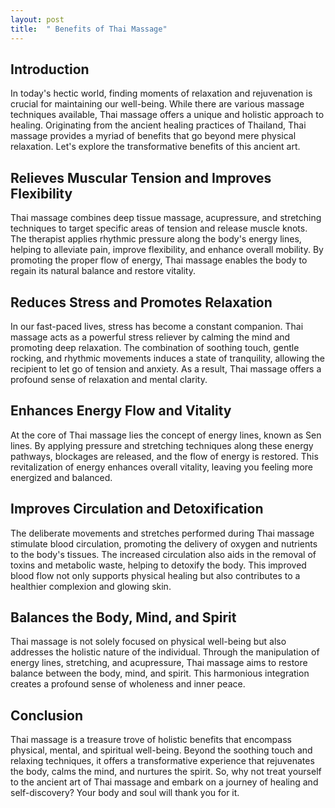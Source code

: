 ```yaml
---
layout: post
title:  " Benefits of Thai Massage"
---
```

## Introduction
In today's hectic world, finding moments of relaxation and rejuvenation is crucial for maintaining our well-being. While there are various massage techniques available, Thai massage offers a unique and holistic approach to healing. Originating from the ancient healing practices of Thailand, Thai massage provides a myriad of benefits that go beyond mere physical relaxation. Let's explore the transformative benefits of this ancient art.

## Relieves Muscular Tension and Improves Flexibility
Thai massage combines deep tissue massage, acupressure, and stretching techniques to target specific areas of tension and release muscle knots. The therapist applies rhythmic pressure along the body's energy lines, helping to alleviate pain, improve flexibility, and enhance overall mobility. By promoting the proper flow of energy, Thai massage enables the body to regain its natural balance and restore vitality.

## Reduces Stress and Promotes Relaxation
In our fast-paced lives, stress has become a constant companion. Thai massage acts as a powerful stress reliever by calming the mind and promoting deep relaxation. The combination of soothing touch, gentle rocking, and rhythmic movements induces a state of tranquility, allowing the recipient to let go of tension and anxiety. As a result, Thai massage offers a profound sense of relaxation and mental clarity.

## Enhances Energy Flow and Vitality
At the core of Thai massage lies the concept of energy lines, known as Sen lines. By applying pressure and stretching techniques along these energy pathways, blockages are released, and the flow of energy is restored. This revitalization of energy enhances overall vitality, leaving you feeling more energized and balanced.

## Improves Circulation and Detoxification
The deliberate movements and stretches performed during Thai massage stimulate blood circulation, promoting the delivery of oxygen and nutrients to the body's tissues. The increased circulation also aids in the removal of toxins and metabolic waste, helping to detoxify the body. This improved blood flow not only supports physical healing but also contributes to a healthier complexion and glowing skin.

## Balances the Body, Mind, and Spirit
Thai massage is not solely focused on physical well-being but also addresses the holistic nature of the individual. Through the manipulation of energy lines, stretching, and acupressure, Thai massage aims to restore balance between the body, mind, and spirit. This harmonious integration creates a profound sense of wholeness and inner peace.

## Conclusion
Thai massage is a treasure trove of holistic benefits that encompass physical, mental, and spiritual well-being. Beyond the soothing touch and relaxing techniques, it offers a transformative experience that rejuvenates the body, calms the mind, and nurtures the spirit. So, why not treat yourself to the ancient art of Thai massage and embark on a journey of healing and self-discovery? Your body and soul will thank you for it.